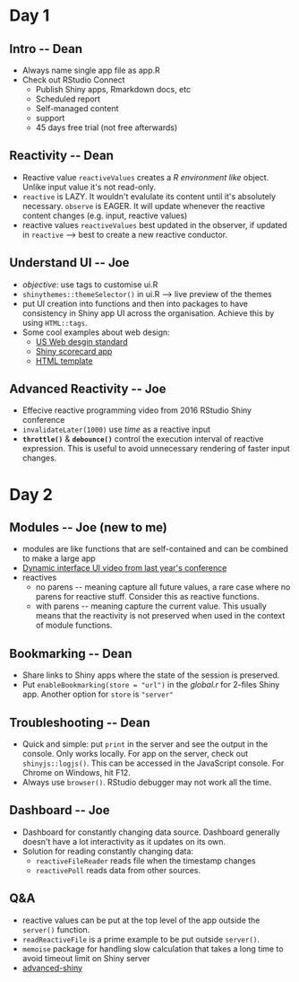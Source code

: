 # Day 1

## Intro -- Dean

* Always name single app file as app.R
* Check out RStudio Connect
    - Publish Shiny apps, Rmarkdown docs, etc
    - Scheduled report
    - Self-managed content
    - support
    - 45 days free trial (not free afterwards)

## Reactivity -- Dean

* Reactive value `reactiveValues` creates a _R environment like_ object.
Unlike input value it's not read-only.
* `reactive` is LAZY. It wouldn't evalulate its content until it's absolutely necessary.
`observe` is EAGER. It will update whenever the reactive content changes (e.g. input, reactive values)
* reactive values `reactiveValues` best updated in the observer, if updated in `reactive` --> best to create a new reactive conductor.

## Understand UI -- Joe

* _objective_: use tags to customise ui.R
* `shinythemes::themeSelector()` in ui.R --> live preview of the themes
* put UI creation into functions and then into packages to have consistency in Shiny app UI across the organisation. Achieve this by using `HTML::tags`.
* Some cool examples about web design:
    - [US Web desgin standard](https://18f.gsa.gov/2015/09/28/web-design-standards/)
    - [Shiny scorecard app](https://github.com/jcheng5/scorecard-app)
    - [HTML template](https://shiny.rstudio.com/articles/templates.html)

## Advanced Reactivity -- Joe

* Effecive reactive programming video from 2016 RStudio Shiny conference
* `invalidateLater(1000)` use _time_ as a reactive input
* __`throttle()`__ & __`debounce()`__ control the execution interval of reactive expression. This is useful to avoid unnecessary rendering of faster input changes.


# Day 2

## Modules -- Joe (new to me)

* modules are like functions that are self-contained and can be combined to make a large app
* [Dynamic interface UI video from last year's conference](https://www.rstudio.com/resources/videos/dynamic-shiny-interfaces/)
* reactives
    - no parens -- meaning capture all future values, a rare case where no parens for reactive stuff. Consider this as reactive functions.
    - with parens -- meaning capture the current value. This usually means that the reactivity is not preserved when used in the context of module functions.
    
## Bookmarking -- Dean

* Share links to Shiny apps where the state of the session is preserved.
* Put `enableBookmarking(store = "url")` in the _global.r_ for 2-files Shiny app. Another option for `store` is `"server"`

## Troubleshooting -- Dean

* Quick and simple: put `print` in the server and see the output in the console. Only works locally. For app on the server, check out `shinyjs::logjs()`. This can be accessed in the JavaScript console. For Chrome on Windows, hit F12.
* Always use `browser()`. RStudio debugger may not work all the time.

## Dashboard -- Joe

* Dashboard for constantly changing data source. Dashboard generally doesn't have a lot interactivity as it updates on its own.
* Solution for reading constantly changing data:
    - `reactiveFileReader` reads file when the timestamp changes
    - `reactivePoll` reads data from other sources.
    
## Q&A

* reactive values can be put at the top level of the app outside the `server()` function.
* `readReactiveFile` is a prime example to be put outside `server()`.
* `memoise` package for handling slow calculation that takes a long time to avoid timeout limit on Shiny server 
* [advanced-shiny](https://github.com/daattali/advanced-shiny)

    
    




